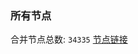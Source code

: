 ### 所有节点
合并节点总数: `34335`
[节点链接](https://github.com/qjlxg/586/raw/refs/heads/master/sub/sub_merge_base64.txt)


